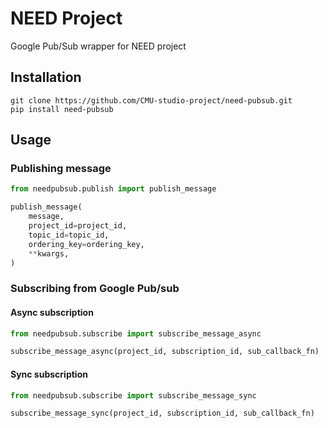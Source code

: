 # NEED Project
Google Pub/Sub wrapper for NEED project


## Installation
```shell
git clone https://github.com/CMU-studio-project/need-pubsub.git
pip install need-pubsub
```

## Usage
### Publishing message
```python
from needpubsub.publish import publish_message

publish_message(
    message,
    project_id=project_id,
    topic_id=topic_id,
    ordering_key=ordering_key,
    **kwargs,
)
```

### Subscribing from Google Pub/sub
#### Async subscription
```python
from needpubsub.subscribe import subscribe_message_async

subscribe_message_async(project_id, subscription_id, sub_callback_fn)
```

#### Sync subscription
```python
from needpubsub.subscribe import subscribe_message_sync

subscribe_message_sync(project_id, subscription_id, sub_callback_fn)
```
